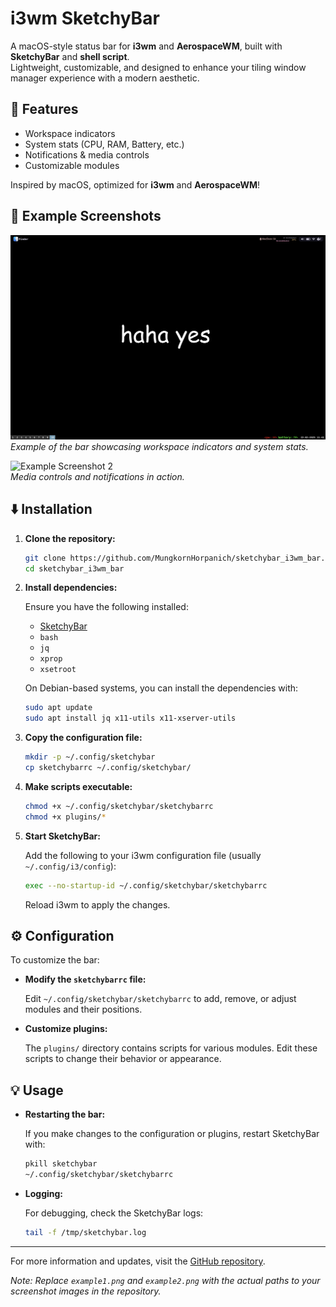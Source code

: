 # i3wm SketchyBar

A macOS-style status bar for **i3wm** and **AerospaceWM**, built with **SketchyBar** and **shell script**.  
Lightweight, customizable, and designed to enhance your tiling window manager experience with a modern aesthetic.

## 🚀 Features

- Workspace indicators
- System stats (CPU, RAM, Battery, etc.)
- Notifications & media controls
- Customizable modules

Inspired by macOS, optimized for **i3wm** and **AerospaceWM**!

## 📸 Example Screenshots

![Example Screenshot 1](https://github.com/MungkornHorpanich/sketchybar_i3wm_bar/blob/main/example1.png?raw=true)  
*Example of the bar showcasing workspace indicators and system stats.*

![Example Screenshot 2](https://github.com/MungkornHorpanich/sketchybar_i3wm_bar/blob/main/example2.png?raw=true)  
*Media controls and notifications in action.*

## ⬇️ Installation

1. **Clone the repository:**

   ```sh
   git clone https://github.com/MungkornHorpanich/sketchybar_i3wm_bar.git
   cd sketchybar_i3wm_bar
   ```

2. **Install dependencies:**

   Ensure you have the following installed:

   - [SketchyBar](https://github.com/FelixKratz/SketchyBar)
   - `bash`
   - `jq`
   - `xprop`
   - `xsetroot`

   On Debian-based systems, you can install the dependencies with:

   ```sh
   sudo apt update
   sudo apt install jq x11-utils x11-xserver-utils
   ```

3. **Copy the configuration file:**

   ```sh
   mkdir -p ~/.config/sketchybar
   cp sketchybarrc ~/.config/sketchybar/
   ```

4. **Make scripts executable:**

   ```sh
   chmod +x ~/.config/sketchybar/sketchybarrc
   chmod +x plugins/*
   ```

5. **Start SketchyBar:**

   Add the following to your i3wm configuration file (usually `~/.config/i3/config`):

   ```sh
   exec --no-startup-id ~/.config/sketchybar/sketchybarrc
   ```

   Reload i3wm to apply the changes.

## ⚙️ Configuration

To customize the bar:

- **Modify the `sketchybarrc` file:**

  Edit `~/.config/sketchybar/sketchybarrc` to add, remove, or adjust modules and their positions.

- **Customize plugins:**

  The `plugins/` directory contains scripts for various modules. Edit these scripts to change their behavior or appearance.

## 💡 Usage

- **Restarting the bar:**

  If you make changes to the configuration or plugins, restart SketchyBar with:

  ```sh
  pkill sketchybar
  ~/.config/sketchybar/sketchybarrc
  ```

- **Logging:**

  For debugging, check the SketchyBar logs:

  ```sh
  tail -f /tmp/sketchybar.log
  ```

---

For more information and updates, visit the [GitHub repository](https://github.com/MungkornHorpanich/sketchybar_i3wm_bar).

*Note: Replace `example1.png` and `example2.png` with the actual paths to your screenshot images in the repository.*
